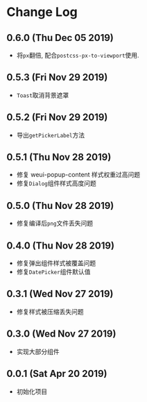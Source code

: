# Change Log

## 0.6.0 (Thu Dec 05 2019)

-   将`px`翻倍, 配合`postcss-px-to-viewport`使用.

## 0.5.3 (Fri Nov 29 2019)

-   `Toast`取消背景遮罩

## 0.5.2 (Fri Nov 29 2019)

-   导出`getPickerLabel`方法

## 0.5.1 (Thu Nov 28 2019)

-   修复 weui-popup-content 样式权重过高问题
-   修复`Dialog`组件样式高度问题

## 0.5.0 (Thu Nov 28 2019)

-   修复编译后`png`文件丢失问题

## 0.4.0 (Thu Nov 28 2019)

-   修复弹出组件样式被覆盖问题
-   修复`DatePicker`组件默认值

## 0.3.1 (Wed Nov 27 2019)

-   修复样式被压缩丢失问题

## 0.3.0 (Wed Nov 27 2019)

-   实现大部分组件

## 0.0.1 (Sat Apr 20 2019)

-   初始化项目
